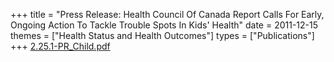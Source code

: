 +++
title = "Press Release: Health Council Of Canada Report Calls For Early, Ongoing Action To Tackle Trouble Spots In Kids' Health"
date = 2011-12-15
themes = ["Health Status and Health Outcomes"]
types = ["Publications"]
+++
[2.25.1-PR\_Child.pdf](/files/2.25.1-PR_Child.pdf)
